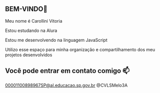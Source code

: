 ## BEM-VINDO👋

Meu nome é Carollini Vitoria

Estou estudando na Alura

Estou me desenvolvendo na linguagem JavaScript

Utilizo esse espaço para minha organização e compartilhamento dos meu projetos desenvolvidos

## Você pode entrar em contato comigo 📫

00001100898967SP@al.educacao.sp.gov.br
@CVLSMelo3A
